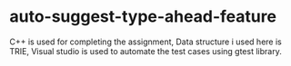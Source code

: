 # auto-suggest-type-ahead-feature
C++ is used for completing the assignment, Data structure i used here is TRIE, Visual studio is used to automate the test cases using gtest library.
